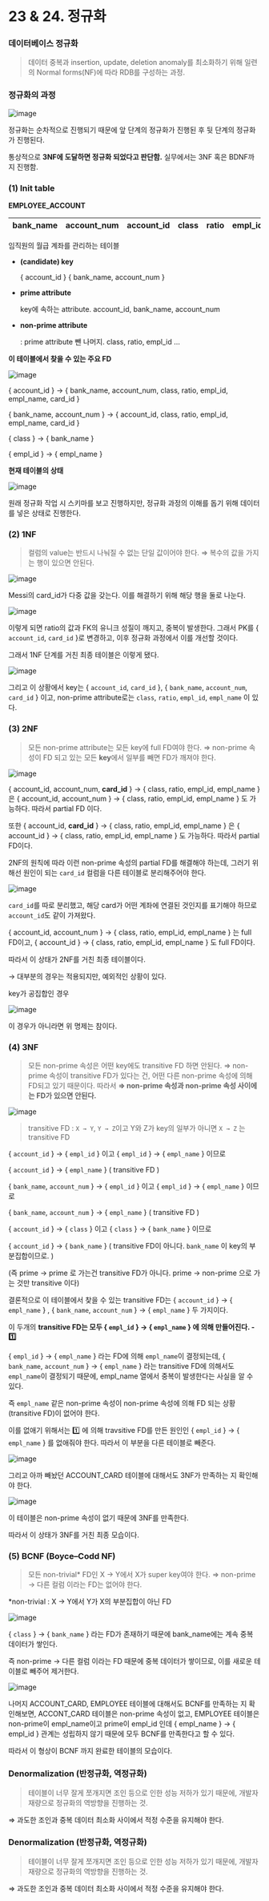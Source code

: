 
# 23 & 24. 정규화

### 데이터베이스 정규화

> 데이터 중복과 insertion, update, deletion anomaly를 최소화하기 위해 일련의 Normal forms(NF)에 따라 RDB를 구성하는 과정.
> 

### 정규화의 과정

![image](https://github.com/Minnie5382/cs-study-db/assets/97179789/1199d557-27f2-493f-a616-ffb7aef43913)

정규화는 순차적으로 진행되기 때문에 앞 단계의 정규화가 진행된 후 뒷 단계의 정규화가 진행된다.

통상적으로 **3NF에 도달하면 정규화 되었다고 판단함.** 실무에서는 3NF 혹은 BDNF까지 진행함.

### (1) Init table

**EMPLOYEE_ACCOUNT**

| bank_name | account_num | account_id | class | ratio | empl_id | empl_name | card_id |
| --- | --- | --- | --- | --- | --- | --- | --- |

임직원의 월급 계좌를 관리하는 테이블

- **(candidate) key**
    
    { account_id }
    { bank_name, account_num }
    
- **prime attribute**
    
    key에 속하는 attribute. 
    account_id, bank_name, account_num
    
- **non-prime attribute**
    
    : prime attribute 뺀 나머지. 
    class, ratio, empl_id …
    

**이 테이블에서 찾을 수 있는 주요 FD**

![image](https://github.com/Minnie5382/cs-study-db/assets/97179789/e5148e13-f9a2-4919-8a13-6f3a5ea7b08a)

{ account_id } → { bank_name, account_num, class, ratio, empl_id, empl_name, card_id }

{ bank_name, account_num } → { account_id, class, ratio, empl_id, empl_name, card_id }

{ class } → { bank_name }

{ empl_id } → { empl_name }

**현재 테이블의 상태**

![image](https://github.com/Minnie5382/cs-study-db/assets/97179789/74a554cd-ee07-4ec2-94d5-add3a2a16242)

원래 정규화 작업 시 스키마를 보고 진행하지만, 정규화 과정의 이해를 돕기 위해 데이터를 넣은 상태로 진행한다.

### (2) 1NF

> 컬럼의 value는 반드시 나눠질 수 없는 단일 값이어야 한다.
> ⇒ 복수의 값을 가지는 행이 있으면 안된다.


![image](https://github.com/Minnie5382/cs-study-db/assets/97179789/ee9c8d9a-48a6-4a03-887b-dbcb09dd532e)

Messi의 card_id가 다중 값을 갖는다. 이를 해결하기 위해 해당 행을 둘로 나눈다.

![image](https://github.com/Minnie5382/cs-study-db/assets/97179789/d5882459-b60f-43a6-a917-db695ebf5222)


이렇게 되면 ratio의 값과 FK의 유니크 성질이 깨지고, 중복이 발생한다. 그래서 PK를 { `account_id`, `card_id` }로 변경하고, 이후 정규화 과정에서 이를 개선할 것이다.

그래서 1NF 단계를 거친 최종 테이블은 이렇게 됐다.

![image](https://github.com/Minnie5382/cs-study-db/assets/97179789/4e9f0636-37e2-47fc-8466-9c915a69b8a3)

그리고 이 상황에서 key는 { `account_id`, `card_id` }, { `bank_name`, `account_num`, `card_id` } 이고, non-prime attribute로는 `class`, `ratio`, `empl_id`, `empl_name` 이 있다.

### (3) 2NF

> 모든 non-prime attribute는 모든 key에 full FD여야 한다.
⇒ non-prime 속성이 FD 되고 있는 모든 **key**에서 일부를 빼면 FD가 깨져야 한다.
> 

![image](https://github.com/Minnie5382/cs-study-db/assets/97179789/1a91c5e3-fc04-49e0-ab78-4062da4a96d6)

{ account_id, account_num, **card_id** } → { class, ratio, empl_id, empl_name } 은
{ account_id, account_num } → { class, ratio, empl_id, empl_name } 도 가능하다. 따라서 partial FD 이다.

또한
{ account_id, **card_id** } → { class, ratio, empl_id, empl_name } 은
{ account_id } → { class, ratio, empl_id, empl_name } 도 가능하다. 따라서 partial FD이다.

2NF의 원칙에 따라 이런 non-prime 속성의 partial FD를 해결해야 하는데, 그러기 위해선 원인이 되는 `card_id` 컬럼을 다른 테이블로 분리해주어야 한다. 

![image](https://github.com/Minnie5382/cs-study-db/assets/97179789/2d19c2ba-6a4f-45f3-8266-95104200a678)

`card_id`를 따로 분리했고, 해당 card가 어떤 계좌에 연결된 것인지를 표기해야 하므로 `account_id`도 같이 가져왔다.

{ account_id, account_num } → { class, ratio, empl_id, empl_name } 는 full FD이고, 
{ account_id } → { class, ratio, empl_id, empl_name } 도 full FD이다.

따라서 이 상태가 2NF를 거친 최종 테이블이다.


→ 대부분의 경우는 적용되지만, 예외적인 상황이 있다. 

key가 공집합인 경우

![image](https://github.com/Minnie5382/cs-study-db/assets/97179789/d45364e1-ed36-4f11-a521-9bde72305c68)

이 경우가 아니라면 위 명제는 참이다.


### (4) 3NF

> 모든 non-prime 속성은 어떤 key에도 transitive FD 하면 안된다.
⇒ non-prime 속성이 transitive FD가 있다는 건, 어떤 다른 non-prime 속성에 의해 FD되고 있기 때문이다. 따라서
**⇒  non-prime 속성과 non-prime 속성 사이에는 FD가 있으면 안된다.**
>
> 
![image](https://github.com/Minnie5382/cs-study-db/assets/97179789/93b3318a-a252-4f8e-be28-518895656519)

> transitive FD : `X → Y`, `Y → Z`이고 Y와 Z가 key의 일부가 아니면 `X → Z` 는 transitive FD
> 

{ `account_id` } → { `empl_id` } 이고 { `empl_id` } → { `empl_name` } 이므로 

{ `account_id` } → { `empl_name` } ( transitive FD )

{ `bank_name`, `account_num` } → { `empl_id` } 이고 { `empl_id` } → { `empl_name` } 이므로

{ `bank_name`, `account_num` } → { `empl_name` } ( transitive FD )

{ `account_id` } → { `class` } 이고 { `class` } → { `bank_name` } 이므로 

{ `account_id` } → { `bank_name` } ( transitive FD이 아니다. `bank_name` 이 key의 부분집합이므로. )

(즉 prime → prime 로 가는건 transitive FD가 아니다. prime → non-prime 으로 가는 것만 transitive 이다)

결론적으로 이 테이블에서 찾을 수 있는 transitive FD는 { `account_id` } → { `empl_name` } , { `bank_name`, `account_num` } → { `empl_name` }  두 가지이다.

이 두개의 **transitive FD는 모두 { `empl_id` } → { `empl_name` } 에 의해 만들어진다. - 1️⃣**

{ `empl_id` } → { `empl_name` } 라는 FD에 의해 `empl_name`이 결정되는데, 
{ `bank_name`, `account_num` } → { `empl_name` } 라는 transitive FD에 의해서도 `empl_name`이 결정되기 때문에, empl_name 열에서 중복이 발생한다는 사실을 알 수 있다.

즉 `empl_name` 같은 non-prime 속성이 non-prime 속성에 의해 FD 되는 상황(transitive FD)이 없어야 한다.

이를 없애기 위해서는 1️⃣ 에 의해 travsitive FD를 만든 원인인 { `empl_id` } → { `empl_name` } 를 없애줘야 한다. 따라서 이 부분을 다른 테이블로 빼준다.

![image](https://github.com/Minnie5382/cs-study-db/assets/97179789/4f136b3d-66c2-4b01-91a2-cd09690ca2bb)

그리고 아까 빼놨던 ACCOUNT_CARD 테이블에 대해서도 3NF가 만족하는 지 확인해야 한다.

![image](https://github.com/Minnie5382/cs-study-db/assets/97179789/cbcdb64e-245b-45da-b2ca-a24bc0f300fc)

이 테이블은 non-prime 속성이 없기 때문에 3NF를 만족한다.

따라서 이 상태가 3NF를 거친 최종 모습이다.

### (5) BCNF (**Boyce–Codd NF)**

> 모든 non-trivial* FD인 X → Y에서 X가 super key여야 한다. 
⇒ non-prime → 다른 컬럼 이라는 FD는 없어야 한다.
> 

*non-trivial : X → Y에서 Y가 X의 부분집합이 아닌 FD

![image](https://github.com/Minnie5382/cs-study-db/assets/97179789/e2e4e415-d58d-423a-803a-064a71f79d53)

{ `class` } → { `bank_name` } 라는 FD가 존재하기 때문에 bank_name에는 계속 중복 데이터가 쌓인다.

즉 non-prime → 다른 컬럼 이라는 FD 때문에 중복 데이터가 쌓이므로, 이를 새로운 테이블로 빼주어 제거한다.

![image](https://github.com/Minnie5382/cs-study-db/assets/97179789/20c1c3bc-3394-4869-833c-c290e0d9f746)

나머지 ACCOUNT_CARD, EMPLOYEE 테이블에 대해서도 BCNF를 만족하는 지 확인해보면,
ACCONT_CARD 테이블은 non-prime 속성이 없고, EMPLOYEE 테이블은 non-prime이 empl_name이고 prime이 empl_id 인데 { empl_name } → { empl_id } 관계는 성립하지 않기 때문에
모두 BCNF를 만족한다고 할 수 있다.

따라서 이 형상이 BCNF 까지 완료한 테이블의 모습이다.

### Denormalization (반정규화, 역정규화)

> 테이블이 너무 잘게 쪼개지면 조인 등으로 인한 성능 저하가 있기 때문에, 개발자 재량으로 정규화의 역방향을 진행하는 것.

⇒ 과도한 조인과 중복 데이터 최소화 사이에서 적정 수준을 유지해야 한다.


### Denormalization (반정규화, 역정규화)

> 테이블이 너무 잘게 쪼개지면 조인 등으로 인한 성능 저하가 있기 때문에, 개발자 재량으로 정규화의 역방향을 진행하는 것.
> 

⇒ 과도한 조인과 중복 데이터 최소화 사이에서 적정 수준을 유지해야 한다.
